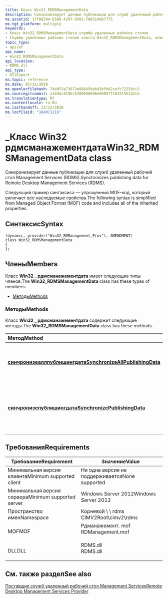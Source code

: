 ```yaml
---
title: Класс Win32_RDMSManagementData
description: Синхронизирует данные публикации для служб удаленный рабочий стол Management Services (RDMS).
ms.assetid: 17f06294-6580-4297-9301-f88314db7775
ms.tgt_platform: multiple
keywords:
- Класс Win32_RDMSManagementData службы удаленных рабочих столов
- Службы удаленных рабочих столов класса Win32_RDMSManagementData, описание
topic_type:
- apiref
api_name:
- Win32_RDMSManagementData
api_location:
- RDMS.dll
api_type:
- DllExport
ms.topic: reference
ms.date: 05/31/2018
ms.openlocfilehash: 7dddf2a73673e886456eb43bfbd2cefc72250cc3
ms.sourcegitcommit: a1494c819bc5200050696e66057f1020f5b142cb
ms.translationtype: MT
ms.contentlocale: ru-RU
ms.lasthandoff: 12/12/2020
ms.locfileid: "104071216"
---
```

# <a name="win32_rdmsmanagementdata-class"></a><span data-ttu-id="92b3a-105">\_Класс Win32 рдмсманажементдата</span><span class="sxs-lookup"><span data-stu-id="92b3a-105">Win32\_RDMSManagementData class</span></span>

<span data-ttu-id="92b3a-106">Синхронизирует данные публикации для служб удаленный рабочий стол Management Services (RDMS).</span><span class="sxs-lookup"><span data-stu-id="92b3a-106">Synchronizes publishing data for Remote Desktop Management Services (RDMS).</span></span>

<span data-ttu-id="92b3a-107">Следующий пример синтаксиса — упрощенный MOF-код, который включает все наследуемые свойства.</span><span class="sxs-lookup"><span data-stu-id="92b3a-107">The following syntax is simplified from Managed Object Format (MOF) code and includes all of the inherited properties.</span></span>

## <a name="syntax"></a><span data-ttu-id="92b3a-108">Синтаксис</span><span class="sxs-lookup"><span data-stu-id="92b3a-108">Syntax</span></span>

``` syntax
[dynamic, provider("Win32_RDManagement_Prov"), AMENDMENT]
class Win32_RDMSManagementData
{
};
```

## <a name="members"></a><span data-ttu-id="92b3a-109">Члены</span><span class="sxs-lookup"><span data-stu-id="92b3a-109">Members</span></span>

<span data-ttu-id="92b3a-110">Класс **Win32 \_ рдмсманажементдата** имеет следующие типы членов:</span><span class="sxs-lookup"><span data-stu-id="92b3a-110">The **Win32\_RDMSManagementData** class has these types of members:</span></span>

-   [<span data-ttu-id="92b3a-111">Методы</span><span class="sxs-lookup"><span data-stu-id="92b3a-111">Methods</span></span>](#methods)

### <a name="methods"></a><span data-ttu-id="92b3a-112">Методы</span><span class="sxs-lookup"><span data-stu-id="92b3a-112">Methods</span></span>

<span data-ttu-id="92b3a-113">Класс **Win32 \_ рдмсманажементдата** содержит следующие методы.</span><span class="sxs-lookup"><span data-stu-id="92b3a-113">The **Win32\_RDMSManagementData** class has these methods.</span></span>



| <span data-ttu-id="92b3a-114">Метод</span><span class="sxs-lookup"><span data-stu-id="92b3a-114">Method</span></span>                                                                                        | <span data-ttu-id="92b3a-115">Описание</span><span class="sxs-lookup"><span data-stu-id="92b3a-115">Description</span></span>                                                            |
|:----------------------------------------------------------------------------------------------|:-----------------------------------------------------------------------|
| [<span data-ttu-id="92b3a-116">**синчронизеаллпублишингдата**</span><span class="sxs-lookup"><span data-stu-id="92b3a-116">**SynchronizeAllPublishingData**</span></span>](synchronizeallpublishingdata-win32-rdmsmanagementdata.md) | <span data-ttu-id="92b3a-117">Синхронизирует все данные публикации для RDMS.</span><span class="sxs-lookup"><span data-stu-id="92b3a-117">Synchronizes all publishing data for RDMS.</span></span><br/>                  |
| [<span data-ttu-id="92b3a-118">**синчронизепублишингдата**</span><span class="sxs-lookup"><span data-stu-id="92b3a-118">**SynchronizePublishingData**</span></span>](synchronizepublishingdata-win32-rdmsmanagementdata.md)       | <span data-ttu-id="92b3a-119">Синхронизирует указанный набор публикуемых данных для RDMS.</span><span class="sxs-lookup"><span data-stu-id="92b3a-119">Synchronizes the specified set of publishing data for RDMS.</span></span><br/> |



 

## <a name="requirements"></a><span data-ttu-id="92b3a-120">Требования</span><span class="sxs-lookup"><span data-stu-id="92b3a-120">Requirements</span></span>



| <span data-ttu-id="92b3a-121">Требование</span><span class="sxs-lookup"><span data-stu-id="92b3a-121">Requirement</span></span> | <span data-ttu-id="92b3a-122">Значение</span><span class="sxs-lookup"><span data-stu-id="92b3a-122">Value</span></span> |
|-------------------------------------|---------------------------------------------------------------------------------------------|
| <span data-ttu-id="92b3a-123">Минимальная версия клиента</span><span class="sxs-lookup"><span data-stu-id="92b3a-123">Minimum supported client</span></span><br/> | <span data-ttu-id="92b3a-124">Ни одна версия не поддерживается</span><span class="sxs-lookup"><span data-stu-id="92b3a-124">None supported</span></span><br/>                                                                   |
| <span data-ttu-id="92b3a-125">Минимальная версия сервера</span><span class="sxs-lookup"><span data-stu-id="92b3a-125">Minimum supported server</span></span><br/> | <span data-ttu-id="92b3a-126">Windows Server 2012</span><span class="sxs-lookup"><span data-stu-id="92b3a-126">Windows Server 2012</span></span><br/>                                                              |
| <span data-ttu-id="92b3a-127">Пространство имен</span><span class="sxs-lookup"><span data-stu-id="92b3a-127">Namespace</span></span><br/>                | <span data-ttu-id="92b3a-128">Корневой \\ \\ rdms CIMV2</span><span class="sxs-lookup"><span data-stu-id="92b3a-128">Root\\cimv2\\rdms</span></span><br/>                                                                |
| <span data-ttu-id="92b3a-129">MOF</span><span class="sxs-lookup"><span data-stu-id="92b3a-129">MOF</span></span><br/>                      | <dl> <span data-ttu-id="92b3a-130"><dt>Рдманажемент. mof</dt></span><span class="sxs-lookup"><span data-stu-id="92b3a-130"><dt>RDManagement.mof</dt></span></span> </dl> |
| <span data-ttu-id="92b3a-131">DLL</span><span class="sxs-lookup"><span data-stu-id="92b3a-131">DLL</span></span><br/>                      | <dl> <span data-ttu-id="92b3a-132"><dt>RDMS.dll</dt></span><span class="sxs-lookup"><span data-stu-id="92b3a-132"><dt>RDMS.dll</dt></span></span> </dl>         |



## <a name="see-also"></a><span data-ttu-id="92b3a-133">См. также раздел</span><span class="sxs-lookup"><span data-stu-id="92b3a-133">See also</span></span>

<dl> <dt>

[<span data-ttu-id="92b3a-134">Поставщик служб удаленный рабочий стол Management Services</span><span class="sxs-lookup"><span data-stu-id="92b3a-134">Remote Desktop Management Services Provider</span></span>](rdms-api-reference.md)
</dt> </dl>

 

 





